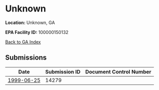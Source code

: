 # Unknown

**Location:** Unknown, GA

**EPA Facility ID:** 100000150132

[Back to GA Index](../../index.md)

## Submissions

| Date | Submission ID | Document Control Number |
|------|--------------|-------------------------|
| [1999-06-25](submissions/14279.md) | 14279 |  |
